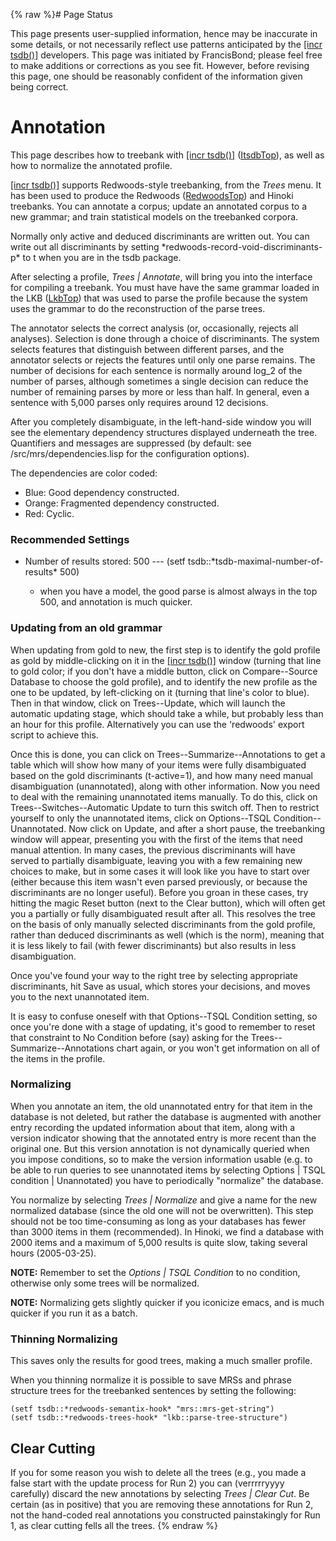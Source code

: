 {% raw %}# Page Status

This page presents user-supplied information, hence may be inaccurate in
some details, or not necessarily reflect use patterns anticipated by the
[\[incr tsdb()\]](http://www.delph-in.net/itsdb) developers. This page
was initiated by FrancisBond; please feel free to make
additions or corrections as you see fit. However, before revising this
page, one should be reasonably confident of the information given being
correct.

# Annotation

This page describes how to treebank with [\[incr
tsdb()\]](http://www.delph-in.net/itsdb) ([ItsdbTop](https://blog.inductorsoftware.com/docsproto/tools/ItsdbTop)), as well
as how to normalize the annotated profile.

[\[incr tsdb()\]](http://www.delph-in.net/itsdb) supports Redwoods-style
treebanking, from the *Trees* menu. It has been used to produce the
Redwoods ([RedwoodsTop](https://blog.inductorsoftware.com/docsproto/garage/RedwoodsTop)) and Hinoki treebanks. You can
annotate a corpus; update an annotated corpus to a new grammar; and
train statistical models on the treebanked corpora.

Normally only active and deduced discriminants are written out. You can
write out all discriminants by setting
\*redwoods-record-void-discriminants-p\* to t when you are in the tsdb
package.

After selecting a profile, *Trees \| Annotate*, will bring you into the
interface for compiling a treebank. You must have have the same grammar
loaded in the LKB ([LkbTop](https://blog.inductorsoftware.com/docsproto/tools/LkbTop)) that was used to parse the profile
because the system uses the grammar to do the reconstruction of the
parse trees.

The annotator selects the correct analysis (or, occasionally, rejects
all analyses). Selection is done through a choice of discriminants. The
system selects features that distinguish between different parses, and
the annotator selects or rejects the features until only one parse
remains. The number of decisions for each sentence is normally around
log\_2 of the number of parses, although sometimes a single decision can
reduce the number of remaining parses by more or less than half. In
general, even a sentence with 5,000 parses only requires around 12
decisions.

After you completely disambiguate, in the left-hand-side window you will
see the elementary dependency structures displayed underneath the tree.
Quantifiers and messages are suppressed (by default: see
/src/mrs/dependencies.lisp for the configuration options).

The dependencies are color coded:

- Blue: Good dependency constructed.
- Orange: Fragmented dependency constructed.
- Red: Cyclic.

### Recommended Settings

- Number of results stored: 500 ---
(setf tsdb::\*tsdb-maximal-number-of-results\* 500)
  
  - when you have a model, the good parse is almost always in the
top 500, and annotation is much quicker.

### Updating from an old grammar

When updating from gold to new, the first step is to identify the gold
profile as gold by middle-clicking on it in the [\[incr
tsdb()\]](http://www.delph-in.net/itsdb) window (turning that line to
gold color; if you don't have a middle button, click on Compare--Source
Database to choose the gold profile), and to identify the new profile as
the one to be updated, by left-clicking on it (turning that line's color
to blue). Then in that window, click on Trees--Update, which will launch
the automatic updating stage, which should take a while, but probably
less than an hour for this profile. Alternatively you can use the
'redwoods' export script to achieve this.

Once this is done, you can click on Trees--Summarize--Annotations to get
a table which will show how many of your items were fully disambiguated
based on the gold discriminants (t-active=1), and how many need manual
disambiguation (unannotated), along with other information. Now you need
to deal with the remaining unannotated items manually. To do this, click
on Trees--Switches--Automatic Update to turn this switch off. Then to
restrict yourself to only the unannotated items, click on Options--TSQL
Condition--Unannotated. Now click on Update, and after a short pause,
the treebanking window will appear, presenting you with the first of the
items that need manual attention. In many cases, the previous
discriminants will have served to partially disambiguate, leaving you
with a few remaining new choices to make, but in some cases it will look
like you have to start over (either because this item wasn't even parsed
previously, or because the discriminants are no longer useful). Before
you groan in these cases, try hitting the magic Reset button (next to
the Clear button), which will often get you a partially or fully
disambiguated result after all. This resolves the tree on the basis of
only manually selected discriminants from the gold profile, rather than
deduced discriminants as well (which is the norm), meaning that it is
less likely to fail (with fewer discriminants) but also results in less
disambiguation.

Once you've found your way to the right tree by selecting appropriate
discriminants, hit Save as usual, which stores your decisions, and moves
you to the next unannotated item.

It is easy to confuse oneself with that Options--TSQL Condition setting,
so once you're done with a stage of updating, it's good to remember to
reset that constraint to No Condition before (say) asking for the
Trees--Summarize--Annotations chart again, or you won't get information
on all of the items in the profile.

### Normalizing

When you annotate an item, the old unannotated entry for that item in
the database is not deleted, but rather the database is augmented with
another entry recording the updated information about that item, along
with a version indicator showing that the annotated entry is more recent
than the original one. But this version annotation is not dynamically
queried when you impose conditions, so to make the version information
usable (e.g. to be able to run queries to see unannotated items by
selecting Options \| TSQL condition \| Unannotated) you have to
periodically "normalize" the database.

You normalize by selecting *Trees \| Normalize* and give a name for the
new normalized database (since the old one will not be overwritten).
This step should not be too time-consuming as long as your databases has
fewer than 3000 items in them (recommended). In Hinoki, we find a
database with 2000 items and a maximum of 5,000 results is quite slow,
taking several hours (2005-03-25).

**NOTE:** Remember to set the *Options \| TSQL Condition* to no
condition, otherwise only some trees will be normalized.

**NOTE:** Normalizing gets slightly quicker if you iconicize emacs, and
is much quicker if you run it as a batch.

### Thinning Normalizing

This saves only the results for good trees, making a much smaller
profile.

When you thinning normalize it is possible to save MRSs and phrase
structure trees for the treebanked sentences by setting the following:

    (setf tsdb::*redwoods-semantix-hook* "mrs::mrs-get-string")
    (setf tsdb::*redwoods-trees-hook* "lkb::parse-tree-structure")

## Clear Cutting

If you for some reason you wish to delete all the trees (e.g., you made
a false start with the update process for Run 2) you can (verrrrryyyy
carefully) discard the new annotations by selecting *Trees \| Clear
Cut*. Be certain (as in positive) that you are removing these
annotations for Run 2, not the hand-coded real annotations you
constructed painstakingly for Run 1, as clear cutting fells all the
trees.
<update date omitted for speed>{% endraw %}